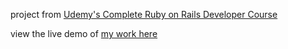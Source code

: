 project from <a href='https://www.udemy.com/the-complete-ruby-on-rails-developer-course'>Udemy's Complete Ruby on Rails Developer Course </a>

view the live demo of <a href="https://flan-photo-app.herokuapp.com/" target="blank" rel="noopener noreferrer">my work here</a>